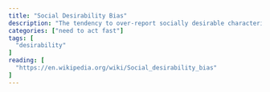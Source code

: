 ```yaml
---
title: "Social Desirability Bias"
description: "The tendency to over-report socially desirable characteristics or behaviours in oneself and under-report socially undesirable characteristics or behaviours."
categories: ["need to act fast"]
tags: [
  "desirability"
]
reading: [
  "https://en.wikipedia.org/wiki/Social_desirability_bias"
]
---
```


